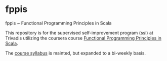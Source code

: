 # fppis
fppis ~ Functional Programming Principles in Scala

This repository is for the supervised self-improvement program (ssi) at Trivadis utilizing the coursera course [Functional Programming Principles in Scala](https://www.coursera.org/course/progfun).

The [course syllabus](https://www.coursera.org/course/progfun) is mainted, but expanded to a bi-weekly basis.
